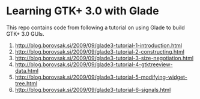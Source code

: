 # Learning GTK+ 3.0 with Glade

This repo contains code from following a tutorial on using Glade to build
GTK+ 3.0 GUIs.

1. <http://blog.borovsak.si/2009/09/glade3-tutorial-1-introduction.html>
2. <http://blog.borovsak.si/2009/09/glade3-tutorial-2-constructing.html>
3. <http://blog.borovsak.si/2009/09/glade3-tutorial-3-size-negotiation.html>
4. <http://blog.borovsak.si/2009/09/glade3-tutorial-4-gtktreeview-data.html>
5. <http://blog.borovsak.si/2009/09/glade3-tutorial-5-modifying-widget-tree.html>
6. <http://blog.borovsak.si/2009/09/glade3-tutorial-6-signals.html>
